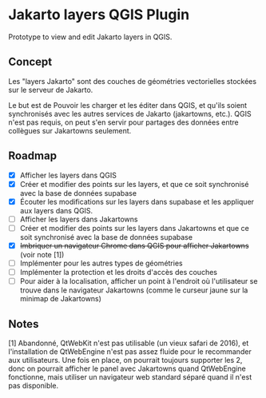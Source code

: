 # Jakarto layers QGIS Plugin

Prototype to view and edit Jakarto layers in QGIS.

## Concept

Les "layers Jakarto" sont des couches de géométries vectorielles stockées sur le serveur de Jakarto.

Le but est de Pouvoir les charger et les éditer dans QGIS, et qu'ils soient synchronisés avec les autres services de Jakarto (jakartowns, etc.). QGIS n'est pas requis, on peut s'en servir pour partages des données entre collègues sur Jakartowns seulement.

## Roadmap

- [x] Afficher les layers dans QGIS
- [x] Créer et modifier des points sur les layers, et que ce soit synchronisé avec la base de données supabase
- [x] Écouter les modifications sur les layers dans supabase et les appliquer aux layers dans QGIS.
- [ ] Afficher les layers dans Jakartowns
- [ ] Créer et modifier des points sur les layers dans Jakartowns et que ce soit synchronisé avec la base de données supabase
- [x] ~~Imbriquer un navigateur Chrome dans QGIS pour afficher Jakartowns~~ (voir note [1])
- [ ] Implémenter pour les autres types de géométries
- [ ] Implémenter la protection et les droits d'accès des couches
- [ ] Pour aider à la localisation, afficher un point à l'endroit où l'utilisateur se trouve dans le navigateur Jakartowns (comme le curseur jaune sur la minimap de Jakartowns)

## Notes

[1] Abandonné, QtWebKit n'est pas utilisable (un vieux safari de 2016), et l'installation de QtWebEngine n'est pas assez fluide pour le recommander aux utilisateurs. Une fois en place, on pourrait toujours supporter les 2, donc on pourrait afficher le panel avec Jakartowns quand QtWebEngine fonctionne, mais utiliser un navigateur web standard séparé quand il n'est pas disponible.
